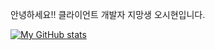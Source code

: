 안녕하세요!!
클라이언트 개발자 지망생
오시현입니다.

[![My GitHub stats](https://github-readme-stats.vercel.app/api?username=Oc9aN)](https://github.com/Oc9aN/github-readme-stats)
